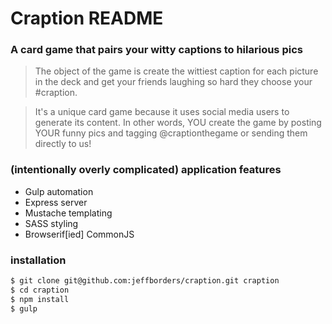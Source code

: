# Craption README

### A card game that pairs your witty captions to hilarious pics

> The object of the game is create the wittiest caption for each 
> picture in the deck and get your friends laughing so hard 
> they choose your #craption.

> It's a unique card game because it uses social media users
> to generate its content. In other words, YOU create the game
> by posting YOUR funny pics and tagging @craptionthegame
> or sending them directly to us!

### (intentionally overly complicated) application features

* Gulp automation
* Express server
* Mustache templating
* SASS styling
* Browserif[ied] CommonJS

### installation

```sh
$ git clone git@github.com:jeffborders/craption.git craption
$ cd craption
$ npm install
$ gulp
```